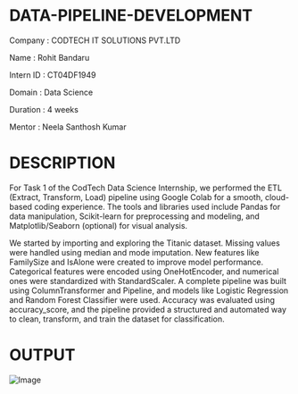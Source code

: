 # DATA-PIPELINE-DEVELOPMENT

 Company : CODTECH IT SOLUTIONS PVT.LTD

 Name    : Rohit Bandaru

Intern ID : CT04DF1949

Domain : Data Science

Duration : 4 weeks

Mentor : Neela Santhosh Kumar 

# DESCRIPTION

For Task 1 of the CodTech Data Science Internship, we performed the ETL (Extract, Transform, Load) pipeline using Google Colab for a smooth, cloud-based coding experience. The tools and libraries used include Pandas for data manipulation, Scikit-learn for preprocessing and modeling, and Matplotlib/Seaborn (optional) for visual analysis.

We started by importing and exploring the Titanic dataset. Missing values were handled using median and mode imputation. New features like FamilySize and IsAlone were created to improve model performance. Categorical features were encoded using OneHotEncoder, and numerical ones were standardized with StandardScaler. A complete pipeline was built using ColumnTransformer and Pipeline, and models like Logistic Regression and Random Forest Classifier were used. Accuracy was evaluated using accuracy_score, and the pipeline provided a structured and automated way to clean, transform, and train the dataset for classification.

 # OUTPUT
 ![Image](https://github.com/user-attachments/assets/2050adf8-ee8e-4dbd-a33b-773e2ce7c930)
